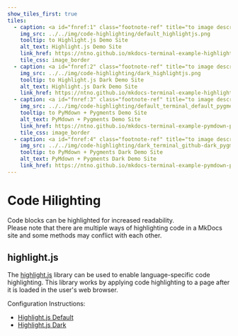 ```yaml
---
show_tiles_first: true
tiles:
  - caption: <a id="fnref:1" class="footnote-ref" title="to image description" alt="to Default Highlight.js Bash example description." href="#fn:1">Highlight.js (Default)</a>
    img_src: ../../img/code-highlighting/default_highlightjs.png
    tooltip: to Highlight.js Demo Site
    alt_text: Highlight.js Demo Site
    link_href: https://ntno.github.io/mkdocs-terminal-example-highlightjs
    tile_css: image_border
  - caption: <a id="fnref:2" class="footnote-ref" title="to image description" alt="to Dark Highlight.js Bash example description." href="#fn:2">Highlight.js (Dark)</a>
    img_src: ../../img/code-highlighting/dark_highlightjs.png
    tooltip: to Highlight.js Dark Demo Site
    alt_text: Highlight.js Dark Demo Site
    link_href: https://ntno.github.io/mkdocs-terminal-example-highlightjs-dark
  - caption: <a id="fnref:3" class="footnote-ref" title="to image description" alt="to Default PyMdown + Pygments Bash example description." href="#fn:3">PyMdown + Pygments (Default)</a>
    img_src: ../../img/code-highlighting/default_terminal_default_pygments.png
    tooltip: to PyMdown + Pygments Demo Site
    alt_text: PyMdown + Pygments Demo Site
    link_href: https://ntno.github.io/mkdocs-terminal-example-pymdown-pygments
    tile_css: image_border
  - caption: <a id="fnref:4" class="footnote-ref" title="to image description" alt="to Dark PyMdown + Pygments Bash example description." href="#fn:4">PyMdown + Pygments (Dark)</a>
    img_src: ../../img/code-highlighting/dark_terminal_github-dark_pygments.png
    tooltip: to PyMdown + Pygments Dark Demo Site
    alt_text: PyMdown + Pygments Dark Demo Site
    link_href: https://ntno.github.io/mkdocs-terminal-example-pymdown-pygments-dark
---
```

<style>
  .image_border a img {
    border: solid;
    border-width: thin;
    border-color: var(--secondary-color);
  }
</style>


# Code Hilighting

Code blocks can be highlighted for increased readability.  
Please note that there are multiple ways of highlighting code in a MkDocs site and some methods may conflict with each other.

## highlight.js

The [highlight.js] library can be used to enable language-specific code highlighting.  This library works by applying code highlighting to a page after it is loaded in the user's web browser.

Configuration Instructions:  

- [Highlight.js Default](https://ntno.github.io/mkdocs-terminal-example-highlightjs)
- [Highlight.js Dark](https://ntno.github.io/mkdocs-terminal-example-highlightjs-dark)

[highlight.js]: https://highlightjs.org/


[^1]: white background with green strings and brown commands.
[^2]: black background with bright green strings and orange commands.
[^3]: light blue background with red strings and green commands.
[^4]: dark grey background with light blue strings and white commands.